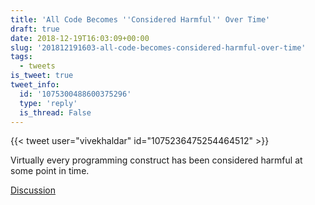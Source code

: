 ```yaml
---
title: 'All Code Becomes ''Considered Harmful'' Over Time'
draft: true
date: 2018-12-19T16:03:09+00:00
slug: '201812191603-all-code-becomes-considered-harmful-over-time'
tags:
  - tweets
is_tweet: true
tweet_info:
  id: '1075300488600375296'
  type: 'reply'
  is_thread: False
---
```




{{< tweet user="vivekhaldar" id="1075236475254464512" >}}

Virtually every programming construct has been considered harmful at some point in time.

[Discussion](https://x.com/sytelus/status/1075300488600375296)
